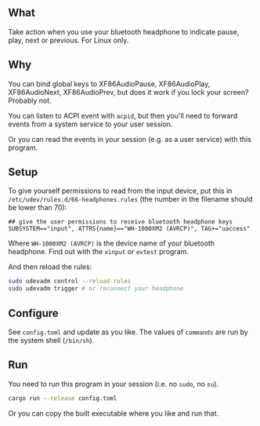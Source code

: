 ## What

Take action when you use your bluetooth headphone to indicate pause, play, next or previous. For Linux only.

## Why

You can bind global keys to XF86AudioPause, XF86AudioPlay, XF86AudioNext, XF86AudioPrev, but does it work if you lock your screen? Probably not.

You can listen to ACPI event with `acpid`, but then you'll need to forward events from a system service to your user session.

Or you can read the events in your session (e.g. as a user service) with this program.

## Setup

To give yourself permissions to read from the input device, put this in `/etc/udev/rules.d/66-headphones.rules` (the number in the filename should be lower than 70):

```
## give the user permissions to receive bluetooth headphone keys
SUBSYSTEM=="input", ATTRS{name}=="WH-1000XM2 (AVRCP)", TAG+="uaccess"
```

Where `WH-1000XM2 (AVRCP)` is the device name of your bluetooth headphone. Find out with the `xinput` or `evtest` program.

And then reload the rules:

```sh
sudo udevadm control --reload-rules
sudo udevadm trigger # or reconnect your headphone
```

## Configure

See `config.toml` and update as you like. The values of `commands` are run by the system shell (`/bin/sh`).

## Run

You need to run this program in your session (i.e. no `sudo`, no `su`).

```sh
cargo run --release config.toml
```

Or you can copy the built executable where you like and run that.
